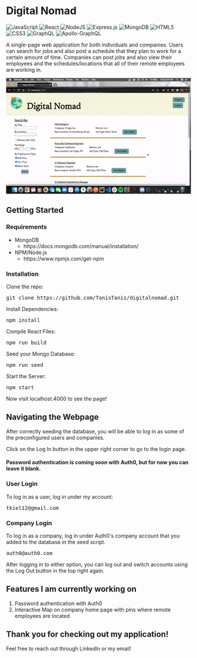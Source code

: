 # Digital Nomad

<img alt="JavaScript" src="https://img.shields.io/badge/javascript%20-%23323330.svg?&style=for-the-badge&logo=javascript&logoColor=%23F7DF1E"/> <img alt="React" src="https://img.shields.io/badge/react%20-%2320232a.svg?&style=for-the-badge&logo=react&logoColor=%2361DAFB"/> <img alt="NodeJS" src="https://img.shields.io/badge/node.js%20-%2343853D.svg?&style=for-the-badge&logo=node.js&logoColor=white"/> <img alt="Express.js" src="https://img.shields.io/badge/express.js%20-%23404d59.svg?&style=for-the-badge"/> <img alt="MongoDB" src ="https://img.shields.io/badge/MongoDB-%234ea94b.svg?&style=for-the-badge&logo=mongodb&logoColor=white"/> <img alt="HTML5" src="https://img.shields.io/badge/html5%20-%23E34F26.svg?&style=for-the-badge&logo=html5&logoColor=white"/> <img alt="CSS3" src="https://img.shields.io/badge/css3%20-%231572B6.svg?&style=for-the-badge&logo=css3&logoColor=white"/> <img alt="GraphQL" src="https://img.shields.io/badge/-GraphQL-E10098?style=for-the-badge&logo=graphql"/> <img alt="Apollo-GraphQL" src="https://img.shields.io/badge/-Apollo%20GraphQL-311C87?style=for-the-badge&logo=apollo-graphql"/>



A single-page web application for both individuals and companies. Users can search for jobs and also post a schedule that they plan to work for a certain amount of time. Companies can post jobs and also view their employees and the schedules/locations that all of their remote employees are working in.

<img src="./assets/DigitalNomad.gif" alt="Digital Nomad Gif" />


## Getting Started

### Requirements

<ul>
  <li>MongoDB
    <ul><li>https://docs.mongodb.com/manual/installation/</li></ul>
  </li>
  <li>NPM/Node.js 
    <ul><li>https://www.npmjs.com/get-npm</li></ul>
  </li>
</ul>

### Installation

Clone the repo:
<pre>git clone https://github.com/TanisTanis/digitalnomad.git</pre>
  
Install Dependencies:
<pre>npm install</pre>

Compile React Files:
<pre>npm run build</pre>

Seed your Mongo Database:
<pre>npm run seed</pre>

Start the Server:
<pre>npm start</pre>

Now visit localhost:4000 to see the page!

## Navigating the Webpage

After correctly seeding the database, you will be able to log in as some of the preconfigured users and companies.

Click on the Log In button in the upper right corner to go to the login page.

#### Password authentication is coming soon with Auth0, but for now you can leave it blank.

### User Login

To log in as a user, log in under my account:
<pre>
tkiel12@gmail.com
</pre>

### Company Login

To log in as a company, log in under Auth0's company account that you added to the database in the seed script.
<pre>
auth0@auth0.com
</pre>

After logging in to either option, you can log out and switch accounts using the Log Out button in the top right again.

## Features I am currently working on

1. Password authentication with Auth0
2. Interactive Map on company home page with pins where remote employees are located

## Thank you for checking out my application!

Feel free to reach out through LinkedIn or my email!
